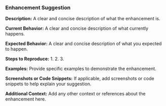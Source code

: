 ### Enhancement Suggestion

**Description:**
A clear and concise description of what the enhancement is.

**Current Behavior:**
A clear and concise description of what currently happens.

**Expected Behavior:**
A clear and concise description of what you expected to happen.

**Steps to Reproduce:**
1. 
2. 
3. 

**Examples:**
Provide specific examples to demonstrate the enhancement.

**Screenshots or Code Snippets:**
If applicable, add screenshots or code snippets to help explain your suggestion.

**Additional Context:**
Add any other context or references about the enhancement here.
